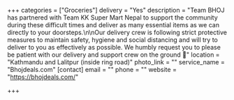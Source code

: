 +++
categories = ["Groceries"]
delivery = "Yes"
description = "Team BHOJ has partnered with Team KK Super Mart Nepal to support the community during these difficult times and deliver as many essential items as we can directly to your doorsteps.\n\nOur delivery crew is following strict protective measures to maintain safety, hygiene and social distancing and will try to deliver to you as effectively as possible. We humbly request you to please be patient with our delivery and support crew on the ground 🙏"
location = "Kathmandu and Lalitpur (inside ring road)"
photo_link = ""
service_name = "Bhojdeals.com"
[contact]
email = ""
phone = ""
website = "https://bhojdeals.com/"

+++
